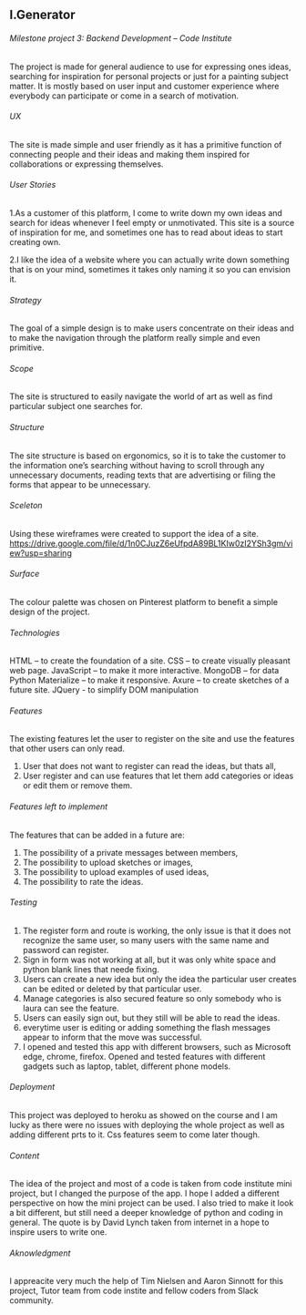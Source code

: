 ## I.Generator

###### Milestone project 3: Backend Development – Code Institute

The project is made for general audience to use for expressing ones ideas, searching for inspiration 
for personal projects or just for a painting subject matter. It is mostly based on user input 
and customer experience where everybody can participate or come in a search of motivation.

###### UX

The site is made simple and user friendly as it has a primitive function 
of connecting people and their ideas and making them inspired for collaborations or expressing themselves.

###### User Stories

1.As a customer of this platform, I come to write down my own ideas and search for ideas 
whenever I feel empty or unmotivated. This site is a source of inspiration for me, 
and sometimes one has to read about ideas to start creating own.

2.I like the idea of a website where you can actually write down something that is on your mind, 
sometimes it takes only naming it so you can envision it.

###### Strategy

The goal of a simple design is to make users concentrate on their ideas 
and to make the navigation through the platform really simple and even primitive. 

###### Scope

The site is structured to easily navigate the world of art as well as find particular subject one searches for.

###### Structure

The site structure is based on ergonomics, so it is to take the customer to the information 
one’s searching without having to scroll through any unnecessary documents, 
reading texts that are advertising or filing the forms that appear to be unnecessary. 

###### Sceleton

Using these wireframes were created to support the idea of a site.
https://drive.google.com/file/d/1n0CJuzZ6eUfpdA89BL1KIw0zI2YSh3gm/view?usp=sharing


###### Surface

The colour palette was chosen on Pinterest platform to benefit a simple design of the project.

###### Technologies

HTML – to create the foundation of a site.
CSS – to create visually pleasant web page.
JavaScript – to make it more interactive.
MongoDB – for data 
Python 
Materialize – to make it responsive.
Axure – to create sketches of a future site.
JQuery - to simplify DOM manipulation

###### Features

The existing features let the user to register on the site and use the features that other users can only read.
1. User that does not want to register can read the ideas, but thats all, 
2. User register and can use features that let them add categories or ideas or edit them or remove them.

###### Features left to implement

The features that can be added in a future are: 
1. The possibility of a private messages between members, 
2. The possibility to upload sketches or images, 
3. The possibility to upload examples of used ideas, 
4. The possibility to rate the ideas.

###### Testing

1. The register form and route is working, the only issue is that it does not recognize the same user,
so many users with the same name and password can register.
2. Sign in form was not working at all, but it was only white space and python blank lines that neede fixing.
3. Users can create a new idea but only the idea the particular user creates can be edited or deleted by that 
particular user.
4. Manage categories is also secured feature so only somebody who is laura can see the feature.
5. Users can easily sign out, but they still will be able to read the ideas.
6. everytime user is editing or adding something the flash messages appear to inform that the move was successful.
7. I opened and tested this app with different browsers, such as Microsoft edge, chrome, firefox.
Opened and tested features with different gadgets such as laptop, tablet, different phone models.

###### Deployment

This project was deployed to heroku as showed on the course and 
I am lucky as there were no issues with deploying the whole project as well as adding different prts to it.
Css features seem to come later though.

###### Content

The idea of the project and most of a code is taken from code institute mini project, 
but I changed the purpose of the app.
I hope I added a different perspective on how the mini project can be used.
I also tried to make it look a bit different, but still need a deeper knowledge of python and coding in general.
The quote is by David Lynch taken from internet in a hope to inspire users to write one.

###### Aknowledgment

I appreacite very much the help of Tim Nielsen and Aaron Sinnott for this project,
Tutor team from code instite and fellow coders from Slack community.